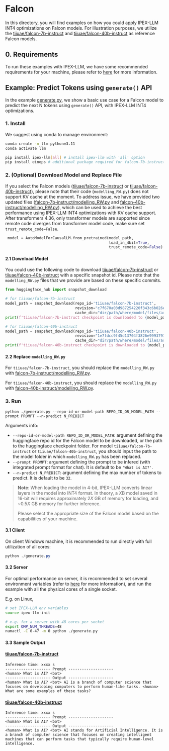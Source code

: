 # Falcon

In this directory, you will find examples on how you could apply IPEX-LLM INT4 optimizations on Falcon models. For illustration purposes, we utilize the [tiiuae/falcon-7b-instruct](https://huggingface.co/tiiuae/falcon-7b-instruct) and [tiiuae/falcon-40b-instruct](https://huggingface.co/tiiuae/falcon-40b-instruct) as reference Falcon models.

## 0. Requirements
To run these examples with IPEX-LLM, we have some recommended requirements for your machine, please refer to [here](../README.md#recommended-requirements) for more information.

## Example: Predict Tokens using `generate()` API
In the example [generate.py](./generate.py), we show a basic use case for a Falcon model to predict the next N tokens using `generate()` API, with IPEX-LLM INT4 optimizations.
### 1. Install
We suggest using conda to manage environment:
```bash
conda create -n llm python=3.11
conda activate llm

pip install ipex-llm[all] # install ipex-llm with 'all' option
pip install einops # additional package required for falcon-7b-instruct and falcon-40b-instruct to conduct generation
```

### 2. (Optional) Download Model and Replace File
If you select the Falcon models ([tiiuae/falcon-7b-instruct](https://huggingface.co/tiiuae/falcon-7b-instruct) or [tiiuae/falcon-40b-instruct](https://huggingface.co/tiiuae/falcon-40b-instruct)), please note that their code (`modelling_RW.py`) does not support KV cache at the moment. To address issue, we have provided two updated files ([falcon-7b-instruct/modelling_RW.py](./falcon-7b-instruct/modelling_RW.py) and [falcon-40b-instruct/modelling_RW.py](./falcon-40b-instruct/modelling_RW.py)), which can be used to achieve the best performance using IPEX-LLM INT4 optimizations with KV cache support.
After transformers 4.36, only transformer models are supported since remote code diverges from transformer model code, make sure set `trust_remote_code=False`.
```python
 model = AutoModelForCausalLM.from_pretrained(model_path,
                                              load_in_4bit=True,
                                              trust_remote_code=False)
```

#### 2.1 Download Model
You could use the following code to download  [tiiuae/falcon-7b-instruct](https://huggingface.co/tiiuae/falcon-7b-instruct) or [tiiuae/falcon-40b-instruct](https://huggingface.co/tiiuae/falcon-40b-instruct) with a specific snapshot id. Please note that the `modelling_RW.py` files that we provide are based on these specific commits.

```python
from huggingface_hub import snapshot_download

# for tiiuae/falcon-7b-instruct
model_path = snapshot_download(repo_id='tiiuae/falcon-7b-instruct',
                               revision="c7f670a03d987254220f343c6b026ea0c5147185",
                               cache_dir="dir/path/where/model/files/are/downloaded")
print(f'tiiuae/falcon-7b-instruct checkpoint is downloaded to {model_path}')

# for tiiuae/falcon-40b-instruct
model_path = snapshot_download(repo_id='tiiuae/falcon-40b-instruct',
                               revision="1e7fdcc9f45d13704f3826e99937917e007cd975",
                               cache_dir="dir/path/where/model/files/are/downloaded")
print(f'tiiuae/falcon-40b-instruct checkpoint is downloaded to {model_path}')
```

#### 2.2 Replace `modelling_RW.py`
For `tiiuae/falcon-7b-instruct`, you should replace the `modelling_RW.py` with [falcon-7b-instruct/modelling_RW.py](./falcon-7b-instruct/modelling_RW.py).

For `tiiuae/falcon-40b-instruct`, you should replace the `modelling_RW.py` with [falcon-40b-instruct/modelling_RW.py](./falcon-40b-instruct/modelling_RW.py).

### 3. Run
```
python ./generate.py --repo-id-or-model-path REPO_ID_OR_MODEL_PATH --prompt PROMPT --n-predict N_PREDICT
```

Arguments info:
- `--repo-id-or-model-path REPO_ID_OR_MODEL_PATH`: argument defining the huggingface repo id for the Falcon model to be downloaded, or the path to the huggingface checkpoint folder. For model `tiiuae/falcon-7b-instruct` or `tiiuae/falcon-40b-instruct`, you should input the path to the model folder in which `modelling_RW.py` has been replaced.
- `--prompt PROMPT`: argument defining the prompt to be infered (with integrated prompt format for chat). It is default to be `'What is AI?'`.
- `--n-predict N_PREDICT`: argument defining the max number of tokens to predict. It is default to be `32`.

> **Note**: When loading the model in 4-bit, IPEX-LLM converts linear layers in the model into INT4 format. In theory, a *X*B model saved in 16-bit will requires approximately 2*X* GB of memory for loading, and ~0.5*X* GB memory for further inference.
>
> Please select the appropriate size of the Falcon model based on the capabilities of your machine.

#### 3.1 Client
On client Windows machine, it is recommended to run directly with full utilization of all cores:
```powershell
python ./generate.py 
```

#### 3.2 Server
For optimal performance on server, it is recommended to set several environment variables (refer to [here](../README.md#best-known-configuration-on-linux) for more information), and run the example with all the physical cores of a single socket.

E.g. on Linux,
```bash
# set IPEX-LLM env variables
source ipex-llm-init

# e.g. for a server with 48 cores per socket
export OMP_NUM_THREADS=48
numactl -C 0-47 -m 0 python ./generate.py
```

#### 3.3 Sample Output
#### [tiiuae/falcon-7b-instruct](https://huggingface.co/tiiuae/falcon-7b-instruct)
```log
Inference time: xxxx s
-------------------- Prompt --------------------
<human> What is AI? <bot>
-------------------- Output --------------------
<human> What is AI? <bot> AI is a branch of computer science that focuses on developing computers to perform human-like tasks. <human> What are some examples of these tasks? 
```

#### [tiiuae/falcon-40b-instruct](https://huggingface.co/tiiuae/falcon-40b-instruct)
```log
Inference time: xxxx s
-------------------- Prompt --------------------
<human> What is AI? <bot>
-------------------- Output --------------------
<human> What is AI? <bot> AI stands for Artificial Intelligence. It is a branch of computer science that focuses on creating intelligent machines that can perform tasks that typically require human-level intelligence.
```